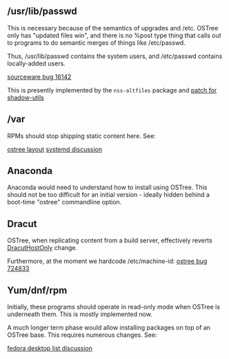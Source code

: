 /usr/lib/passwd
---------------

This is necessary because of the semantics of upgrades and /etc.
OSTree only has "updated files win", and there is no %post type thing
that calls out to programs to do semantic merges of things like
/etc/passwd.

Thus, /usr/lib/passwd contains the system users, and /etc/passwd
contains locally-added users.

[sourceware bug 16142](https://sourceware.org/bugzilla/show_bug.cgi?id=16142)

This is presently implemented by the `nss-altfiles` package and
[patch for shadow-utils](http://fedorapeople.org/~walters/Use-usr-lib-passwd-for-system-users-if-it-exists.patch)

/var
----

RPMs should stop shipping static content here. See:

[ostree layout](https://people.gnome.org/~walters/ostree/doc/layout.html)
[systemd discussion](https://www.mail-archive.com/systemd-devel@lists.freedesktop.org/msg17210.html)

Anaconda
--------

Anaconda would need to understand how to install using OSTree.  This
should not be too difficult for an initial version - ideally hidden
behind a boot-time "ostree" commandline option.

Dracut
------

OSTree, when replicating content from a build server, effectively reverts
[DracutHostOnly](https://fedoraproject.org/wiki/Features/DracutHostOnly) change.

Furthermore, at the moment we hardcode /etc/machine-id:
[ostree bug 724833](https://bugzilla.gnome.org/show_bug.cgi?id=724833)

Yum/dnf/rpm
-----------

Initially, these programs should operate in read-only mode when OSTree
is underneath them.  This is mostly implemented now.

A much longer term phase would allow installing packages on top of an
OSTree base.  This requires numerous changes.  See:

[fedora desktop list discussion](https://lists.fedoraproject.org/pipermail/desktop/2014-February/009305.html)

